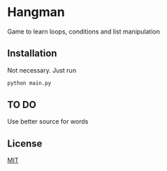 # Hangman

Game to learn loops, conditions and list manipulation

## Installation

Not necessary. Just run 

```bash
python main.py
```

## TO DO
Use better source for words

## License
[MIT](https://choosealicense.com/licenses/mit/)
